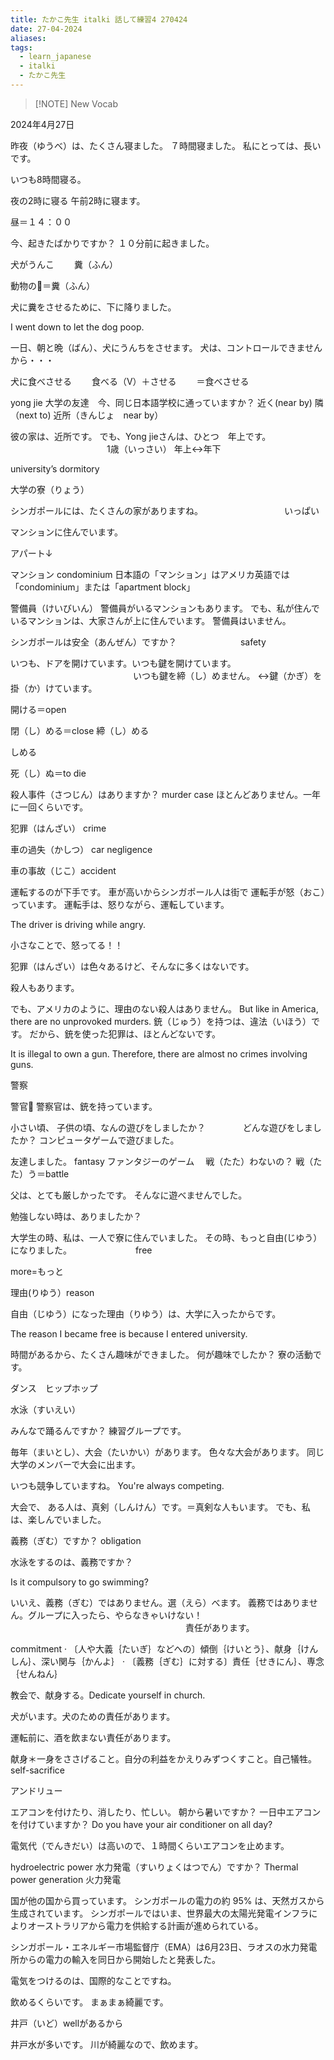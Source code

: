 ```yaml
---
title: たかこ先生 italki 話して練習4 270424
date: 27-04-2024
aliases: 
tags:
  - learn_japanese
  - italki
  - たかこ先生
---
```


> [!NOTE] New Vocab
> 


2024年4月27日


昨夜（ゆうべ）は、たくさん寝ました。
７時間寝ました。
私にとっては、長いです。

いつも8時間寝る。

夜の2時に寝る
午前2時に寝ます。

昼＝１４：００


今、起きたばかりですか？
１０分前に起きました。

犬がうんこ
　　糞（ふん）

動物の💩＝糞（ふん）

犬に糞をさせるために、下に降りました。

I went down to let the dog poop.

一日、朝と晩（ばん）、犬にうんちをさせます。
犬は、コントロールできませんから・・・

犬に食べさせる
　　食べる（V）＋させる
　　＝食べさせる

yong jie
大学の友達　今、同じ日本語学校に通っていますか？
近く(near by)
隣（next to)
近所（きんじょ　near by）

彼の家は、近所です。
でも、Yong jieさんは、ひとつ　年上です。
　　　　　　　　　　　1歳（いっさい）
年上↔️年下

university’s dormitory 

大学の寮（りょう）

シンガポールには、たくさんの家がありますね。
　　　　　　　　　いっぱい

マンションに住んでいます。

アパート↓



マンション
condominium
日本語の「マンション」はアメリカ英語では「condominium」または「apartment block」

警備員（けいびいん）
警備員がいるマンションもあります。
でも、私が住んでいるマンションは、大家さんが上に住んでいます。
警備員はいません。

シンガポールは安全（あんぜん）ですか？
　　　　　　　safety

いつも、ドアを開けています。いつも鍵を開けています。
　　　　　　　　　　　　　　いつも鍵を締（し）めません。
↔️鍵（かぎ）を掛（か）けています。

開ける＝open

閉（し）める＝close
締（し）める

しめる

死（し）ぬ＝to die

殺人事件（さつじん）はありますか？
murder case
ほとんどありません。一年に一回くらいです。

犯罪（はんざい）
crime

車の過失（かしつ）
car negligence

車の事故（じこ）accident

運転するのが下手です。
車が高いからシンガポール人は街で
運転手が怒（おこ）っています。
運転手は、怒りながら、運転しています。

The driver is driving while angry.

小さなことで、怒ってる！！

犯罪（はんざい）は色々あるけど、そんなに多くはないです。

殺人もあります。

でも、アメリカのように、理由のない殺人はありません。
But like in America, there are no unprovoked murders.
銃（じゅう）を持つは、違法（いほう）です。
だから、銃を使った犯罪は、ほとんどないです。



It is illegal to own a gun.
Therefore, there are almost no crimes involving guns.

警察

警官👮
警察官は、銃を持っています。

小さい頃、
子供の頃、なんの遊びをしましたか？
　　　　どんな遊びをしましたか？
コンピュータゲームで遊びました。

友達しました。
fantasy
ファンタジーのゲーム　
戦（たた）わないの？
戦（たた）う＝battle

父は、とても厳しかったです。
そんなに遊べませんでした。

勉強しない時は、ありましたか？

大学生の時、私は、一人で寮に住んでいました。
その時、もっと自由(じゆう）になりました。
　　　　　　　free

more=もっと

理由(りゆう）reason

自由（じゆう）になった理由（りゆう）は、大学に入ったからです。

The reason I became free is because I entered university.

時間があるから、たくさん趣味ができました。
何が趣味でしたか？
寮の活動です。

ダンス　ヒップホップ

水泳（すいえい）

みんなで踊るんですか？
練習グループです。

毎年（まいとし）、大会（たいかい）があります。
色々な大会があります。
同じ大学のメンバーで大会に出ます。

いつも競争していますね。
You're always competing.

大会で、
ある人は、真剣（しんけん）です。＝真剣な人もいます。
でも、私は、楽しんでいました。

義務（ぎむ）ですか？
obligation

水泳をするのは、義務ですか？

Is it compulsory to go swimming?

いいえ、義務（ぎむ）ではありません。選（えら）べます。
義務ではありません。グループに入ったら、やらなきゃいけない！
　　　　　　　　　　　　　　　　　　　　責任があります。

commitment · 〔人や大義｛たいぎ｝などへの〕傾倒｛けいとう｝、献身｛けんしん｝、深い関与｛かんよ｝ · 〔義務｛ぎむ｝に対する〕責任｛せきにん｝、専念｛せんねん｝

教会で、献身する。Dedicate yourself in church.

犬がいます。犬のための責任があります。

運転前に、酒を飲まない責任があります。

献身＊一身をささげること。自分の利益をかえりみずつくすこと。自己犠牲。
self-sacrifice

アンドリュー



エアコンを付けたり、消したり、忙しい。
朝から暑いですか？
一日中エアコンを付けていますか？
Do you have your air conditioner on all day?

電気代（でんきだい）は高いので、１時間くらいエアコンを止めます。

hydroelectric power
水力発電（すいりょくはつでん）ですか？
Thermal power generation
火力発電

国が他の国から買っています。
 シンガポールの電力の約 95% は、天然ガスから生成されています。
シンガポールではいま、世界最大の太陽光発電インフラによりオーストラリアから電力を供給する計画が進められている。

シンガポール・エネルギー市場監督庁（EMA）は6月23日、ラオスの水力発電所からの電力の輸入を同日から開始したと発表した。


電気をつけるのは、国際的なことですね。

飲めるくらいです。
まぁまぁ綺麗です。

井戸（いど）wellがあるから

井戸水が多いです。
川が綺麗なので、飲めます。
